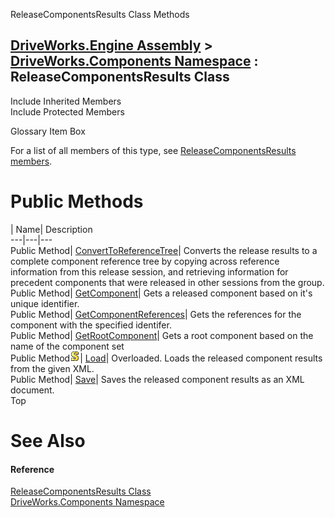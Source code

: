 ReleaseComponentsResults Class Methods   
  
[DriveWorks.Engine Assembly](topic2156.md) > [DriveWorks.Components Namespace](topic6089.md) : ReleaseComponentsResults Class  
---  
  
Include Inherited Members    
Include Protected Members    


Glossary Item Box

For a list of all members of this type, see [ReleaseComponentsResults members](topic6301.md).

# Public Methods

| Name| Description  
---|---|---  
Public Method| [ConvertToReferenceTree](topic6306.md)| Converts the release results to a complete component reference tree by copying across reference information from this release session, and retrieving information for precedent components that were released in other sessions from the group.   
Public Method| [GetComponent](topic6307.md)| Gets a released component based on it's unique identifier.   
Public Method| [GetComponentReferences](topic6308.md)| Gets the references for the component with the specified identifer.   
Public Method| [GetRootComponent](topic6309.md)| Gets a root component based on the name of the component set   
Public Method![static \(Shared in Visual Basic\)](dotnetimages/static.gif)| [Load](topic6310.md)| Overloaded. Loads the released component results from the given XML.   
Public Method| [Save](topic6315.md)| Saves the released component results as an XML document.   
Top

# See Also

#### Reference

[ReleaseComponentsResults Class](topic6300.md)   
[DriveWorks.Components Namespace](topic6089.md)


